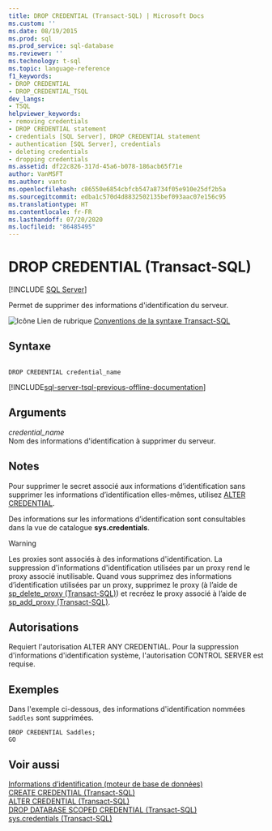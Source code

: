 ```yaml
---
title: DROP CREDENTIAL (Transact-SQL) | Microsoft Docs
ms.custom: ''
ms.date: 08/19/2015
ms.prod: sql
ms.prod_service: sql-database
ms.reviewer: ''
ms.technology: t-sql
ms.topic: language-reference
f1_keywords:
- DROP CREDENTIAL
- DROP_CREDENTIAL_TSQL
dev_langs:
- TSQL
helpviewer_keywords:
- removing credentials
- DROP CREDENTIAL statement
- credentials [SQL Server], DROP CREDENTIAL statement
- authentication [SQL Server], credentials
- deleting credentials
- dropping credentials
ms.assetid: df22c826-317d-45a6-b078-186acb65f71e
author: VanMSFT
ms.author: vanto
ms.openlocfilehash: c86550e6854cbfcb547a8734f05e910e25df2b5a
ms.sourcegitcommit: edba1c570d4d8832502135bef093aac07e156c95
ms.translationtype: HT
ms.contentlocale: fr-FR
ms.lasthandoff: 07/20/2020
ms.locfileid: "86485495"
---
```

# <a name="drop-credential-transact-sql"></a>DROP CREDENTIAL (Transact-SQL)
[!INCLUDE [SQL Server](../../includes/applies-to-version/sqlserver.md)]

  Permet de supprimer des informations d'identification du serveur.  
  
 ![Icône Lien de rubrique](../../database-engine/configure-windows/media/topic-link.gif "Icône du lien de rubrique") [Conventions de la syntaxe Transact-SQL](../../t-sql/language-elements/transact-sql-syntax-conventions-transact-sql.md)  
  
## <a name="syntax"></a>Syntaxe  
  
```  
  
DROP CREDENTIAL credential_name  
```  
  
[!INCLUDE[sql-server-tsql-previous-offline-documentation](../../includes/sql-server-tsql-previous-offline-documentation.md)]

## <a name="arguments"></a>Arguments
 *credential_name*  
 Nom des informations d'identification à supprimer du serveur.  
  
## <a name="remarks"></a>Notes  
 Pour supprimer le secret associé aux informations d’identification sans supprimer les informations d’identification elles-mêmes, utilisez [ALTER CREDENTIAL](../../t-sql/statements/alter-credential-transact-sql.md).  
  
 Des informations sur les informations d’identification sont consultables dans la vue de catalogue **sys.credentials**.  
  
> [!WARNING]  
>  Les proxies sont associés à des informations d'identification. La suppression d'informations d'identification utilisées par un proxy rend le proxy associé inutilisable. Quand vous supprimez des informations d’identification utilisées par un proxy, supprimez le proxy (à l’aide de [sp_delete_proxy &#40;Transact-SQL&#41;](../../relational-databases/system-stored-procedures/sp-delete-proxy-transact-sql.md)) et recréez le proxy associé à l’aide de [sp_add_proxy &#40;Transact-SQL&#41;](../../relational-databases/system-stored-procedures/sp-add-proxy-transact-sql.md).  
  
## <a name="permissions"></a>Autorisations  
 Requiert l'autorisation ALTER ANY CREDENTIAL. Pour la suppression d'informations d'identification système, l'autorisation CONTROL SERVER est requise.  
  
## <a name="examples"></a>Exemples  
 Dans l'exemple ci-dessous, des informations d'identification nommées `Saddles` sont supprimées.  
  
```  
DROP CREDENTIAL Saddles;  
GO  
```  
  
## <a name="see-also"></a>Voir aussi  
 [Informations d’identification &#40;moteur de base de données&#41;](../../relational-databases/security/authentication-access/credentials-database-engine.md)   
 [CREATE CREDENTIAL &#40;Transact-SQL&#41;](../../t-sql/statements/create-credential-transact-sql.md)   
 [ALTER CREDENTIAL &#40;Transact-SQL&#41;](../../t-sql/statements/alter-credential-transact-sql.md)   
 [DROP DATABASE SCOPED CREDENTIAL &#40;Transact-SQL&#41;](../../t-sql/statements/drop-database-scoped-credential-transact-sql.md)   
 [sys.credentials &#40;Transact-SQL&#41;](../../relational-databases/system-catalog-views/sys-credentials-transact-sql.md)  
  
  
